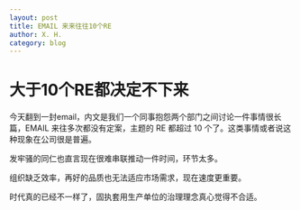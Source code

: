 ```yaml
---
layout: post
title: EMAIL 来来往往10个RE
author: X. H.
category: blog
---
```


# 大于10个RE都决定不下来

今天翻到一封email，内文是我们一个同事抱怨两个部门之间讨论一件事情很长篇，EMAIL 来往多次都没有定案，主题的 RE 都超过 10 个了。这类事情或者说这种现象在公司很是普遍。

发牢骚的同仁也直言现在很难串联推动一件时间，环节太多。

组织缺乏效率，再好的品质也无法适应市场需求，现在速度更重要。

时代真的已经不一样了，固执套用生产单位的治理理念真心觉得不合适。

